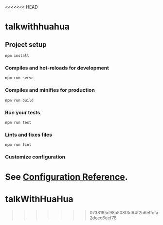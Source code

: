 <<<<<<< HEAD
# talkwithhuahua

## Project setup
```
npm install
```

### Compiles and hot-reloads for development
```
npm run serve
```

### Compiles and minifies for production
```
npm run build
```

### Run your tests
```
npm run test
```

### Lints and fixes files
```
npm run lint
```

### Customize configuration
See [Configuration Reference](https://cli.vuejs.org/config/).
=======
# talkWithHuaHua
>>>>>>> 0738185c98a508f3d64f2b6effcfa2decc6eef78
